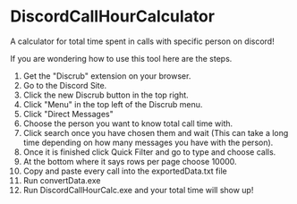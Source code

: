 # DiscordCallHourCalculator
A calculator for total time spent in calls with specific person on discord!


If you are wondering how to use this tool here are the steps.

1. Get the "Discrub" extension on your browser.
2. Go to the Discord Site.
3. Click the new Discrub button in the top right.
4. Click "Menu" in the top left of the Discrub menu.
5. Click "Direct Messages"
6. Choose the person you want to know total call time with.
7. Click search once you have chosen them and wait (This can take a long time depending on how many messages you have with the person).
8. Once it is finished click Quick Filter and go to type and choose calls.
9. At the bottom where it says rows per page choose 10000.
10. Copy and paste every call into the exportedData.txt file
11. Run convertData.exe
12. Run DiscordCallHourCalc.exe and your total time will show up!
